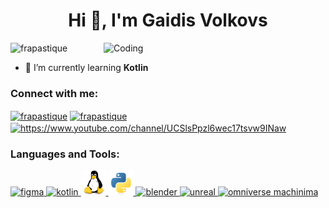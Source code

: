 <h1 align="center">Hi 👋, I'm Gaidis Volkovs</h1>
<img align="right" alt="Coding" width="355" src="https://cdn.filestackcontent.com/efbSR18hT5uRKuo0zoMA">
<p align="left"> <img src="https://komarev.com/ghpvc/?username=frapastique&label=Profile%20views&color=450e59&style=plastic" alt="frapastique" /> </p>

- 🌱 I’m currently learning **Kotlin**

<h3 align="left">Connect with me:</h3>
<p align="left">
<a href="https://twitter.com/frapastique" target="blank"><img align="center" src="https://upload.wikimedia.org/wikipedia/commons/4/4f/Twitter-logo.svg" alt="frapastique" height="30" width="40" /></a>
<a href="https://instagram.com/frapastique" target="blank"><img align="center" src="https://upload.wikimedia.org/wikipedia/commons/e/e7/Instagram_logo_2016.svg" alt="frapastique" height="30" width="40" /></a>
<a href="https://www.youtube.com/@frapastique" target="blank"><img align="center" src="https://upload.wikimedia.org/wikipedia/commons/0/09/YouTube_full-color_icon_%282017%29.svg" alt="https://www.youtube.com/channel/UCSlsPpzl6wec17tsvw9INaw" height="30" width="40" /></a>
</p>

<h3 align="left">Languages and Tools:</h3>
<p align="left"> <a href="https://www.figma.com/" target="_blank" rel="noreferrer"> <img src="https://www.vectorlogo.zone/logos/figma/figma-icon.svg" alt="figma" width="40" height="40"/> </a> <a href="https://kotlinlang.org" target="_blank" rel="noreferrer"> <img src="https://www.vectorlogo.zone/logos/kotlinlang/kotlinlang-icon.svg" alt="kotlin" width="40" height="40"/> </a> <a href="https://www.linux.org/" target="_blank" rel="noreferrer"> <img src="https://raw.githubusercontent.com/devicons/devicon/master/icons/linux/linux-original.svg" alt="linux" width="40" height="40"/> </a> <a href="https://www.python.org" target="_blank" rel="noreferrer"> <img src="https://raw.githubusercontent.com/devicons/devicon/master/icons/python/python-original.svg" alt="python" width="40" height="40"/> </a> <a href="https://www.blender.org/" target="_blank" rel="noreferrer"> <img src="https://download.blender.org/branding/community/blender_community_badge_white.svg" alt="blender" width="40" height="40"/> </a> <a href="https://unrealengine.com/" target="_blank" rel="noreferrer"> <img src="https://upload.wikimedia.org/wikipedia/commons/d/da/Unreal_Engine_Logo.svg" alt="unreal" width="40" height="40"/> </a> <a href="https://www.nvidia.com/en-us/omniverse/apps/machinima/" target="_blank" rel="noreferrer"> <img src="https://www.nvidia.com/content/dam/en-zz/Solutions/gtcs21/machinima/nvidia-omniverse-machinima-icon-128.png" alt="omniverse machinima" width="40" height="40"/> </a> </p>
